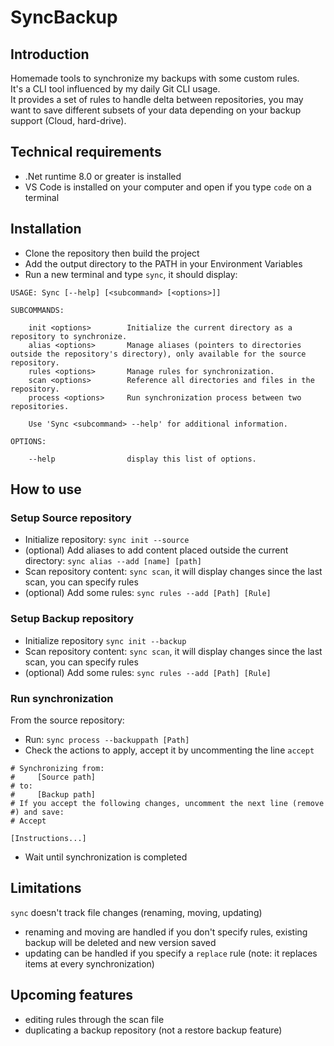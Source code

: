 # SyncBackup

## Introduction

Homemade tools to synchronize my backups with some custom rules.  
It's a CLI tool influenced by my daily Git CLI usage.  
It provides a set of rules to handle delta between repositories, you may want to save different subsets of your data depending on your backup support (Cloud, hard-drive).

## Technical requirements

- .Net runtime 8.0 or greater is installed
- VS Code is installed on your computer and open if you type ``code`` on a terminal

## Installation

- Clone the repository then build the project
- Add the output directory to the PATH in your Environment Variables
- Run a new terminal and type ``sync``, it should display:

```text
USAGE: Sync [--help] [<subcommand> [<options>]]

SUBCOMMANDS:

    init <options>        Initialize the current directory as a repository to synchronize.
    alias <options>       Manage aliases (pointers to directories outside the repository's directory), only available for the source repository.
    rules <options>       Manage rules for synchronization.
    scan <options>        Reference all directories and files in the repository.
    process <options>     Run synchronization process between two repositories.

    Use 'Sync <subcommand> --help' for additional information.

OPTIONS:

    --help                display this list of options.
```

## How to use

### Setup Source repository

- Initialize repository: ``sync init --source``
- (optional) Add aliases to add content placed outside the current directory: ``sync alias --add [name] [path]``
- Scan repository content: ``sync scan``, it will display changes since the last scan, you can specify rules 
- (optional) Add some rules: ``sync rules --add [Path] [Rule]``

### Setup Backup repository

- Initialize repository ``sync init --backup``
- Scan repository content: ``sync scan``, it will display changes since the last scan, you can specify rules
- (optional) Add some rules: ``sync rules --add [Path] [Rule]``

### Run synchronization

From the source repository:

- Run: ``sync process --backuppath [Path]``
- Check the actions to apply, accept it by uncommenting the line ``accept``

```text
# Synchronizing from:
#     [Source path]
# to:
#     [Backup path]
# If you accept the following changes, uncomment the next line (remove #) and save:
# Accept

[Instructions...]
```

- Wait until synchronization is completed

## Limitations

`sync` doesn't track file changes (renaming, moving, updating)

- renaming and moving are handled if you don't specify rules, existing backup will be deleted and new version saved
- updating can be handled if you specify a `replace` rule (note: it replaces items at every synchronization)

## Upcoming features

- editing rules through the scan file
- duplicating a backup repository (not a restore backup feature)
